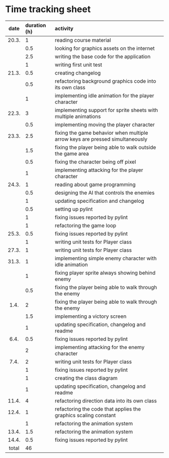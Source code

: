 # Time tracking sheet

| date  | duration (h) | activity                                                                     |
| :---: | :---         | :---                                                                         |
| 20.3. | 1            | reading course material                                                      |
|       | 0.5          | looking for graphics assets on the internet                                  |
|       | 2.5          | writing the base code for the application                                    |
|       | 1            | writing first unit test                                                      |
| 21.3. | 0.5          | creating changelog                                                           |
|       | 0.5          | refactoring background graphics code into its own class                      |
|       | 1            | implementing idle animation for the player character                         |
| 22.3. | 3            | implementing support for sprite sheets with multiple animations              |
|       | 0.5          | implementing moving the player character                                     |
| 23.3. | 2.5          | fixing the game behavior when multiple arrow keys are pressed simultaneously |
|       | 1.5          | fixing the player being able to walk outside the game area                   |
|       | 0.5          | fixing the character being off pixel                                         |
|       | 1            | implementing attacking for the player character                              |
| 24.3. | 1            | reading about game programming                                               |
|       | 0.5          | designing the AI that controls the enemies                                   |
|       | 1            | updating specification and changelog                                         |
|       | 0.5          | setting up pylint                                                            |
|       | 1            | fixing issues reported by pylint                                             |
|       | 1            | refactoring the game loop                                                    |
| 25.3. | 0.5          | fixing issues reported by pylint                                             |
|       | 1            | writing unit tests for Player class                                          |
| 27.3. | 1            | writing unit tests for Player class                                          |
| 31.3. | 1            | implementing simple enemy character with idle animation                      |
|       | 1            | fixing player sprite always showing behind enemy                             |
|       | 0.5          | fixing the player being able to walk through the enemy                       |
| 1.4.  | 2            | fixing the player being able to walk through the enemy                       |
|       | 1.5          | implementing a victory screen                                                |
|       | 1            | updating specification, changelog and readme                                 |
| 6.4.  | 0.5          | fixing issues reported by pylint                                             |
|       | 2            | implementing attacking for the enemy character                               |
| 7.4.  | 2            | writing unit tests for Player class                                          |
|       | 1            | fixing issues reported by pylint                                             |
|       | 1            | creating the class diagram                                                   |
|       | 1            | updating specification, changelog and readme                                 |
| 11.4. | 4            | refactoring direction data into its own class                                |
| 12.4. | 1            | refactoring the code that applies the graphics scaling constant              |
|       | 1            | refactoring the animation system                                             |
| 13.4. | 1.5          | refactoring the animation system                                             |
| 14.4. | 0.5          | fixing issues reported by pylint                                             |
| total | 46           |                                                                              |
